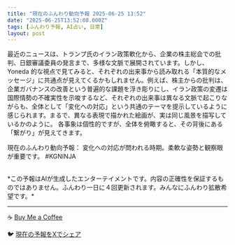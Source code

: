 ```yaml
---
title: "現在のふんわり動向予報 2025-06-25 13:52"
date: "2025-06-25T13:52:08.000Z"
tags: [ふんわり予報, AI占い, 日常]
layout: post
---
```


最近のニュースは、トランプ氏のイラン政策軟化から、企業の株主総会での批判、日銀審議委員の発言まで、多様な文脈で展開されています。しかし、Yoneda 的な視点で見てみると、それぞれの出来事から読み取れる「本質的なメッセージ」に共通点が見えてくるかもしれません。例えば、株主からの批判は、企業ガバナンスの改善という普遍的な課題を浮き彫りにし、イラン政策の変遷は国際情勢の不確実性を示唆するなど、それぞれの出来事は異なる文脈で起こりながらも、全体として「変化への対応」という共通のテーマを提示しているように感じられます。まるで、異なる表現で描かれた絵画が、実は同じ風景を描写しているかのように。  各事象は個性的ですが、全体を俯瞰すると、その背後にある「繋がり」が見えてきます。

現在のふんわり動向予報：
変化への対応が問われる時期。柔軟な姿勢と観察眼が重要です。 #KGNINJA

<br>
*この予報はAIが生成したエンターテイメントです。内容の正確性を保証するものではありません。ふんわり一日に４回更新されます。みんなにふんわり拡散希望です。*

---
☕️ [Buy Me a Coffee](https://www.buymeacoffee.com/kgninja)

🐦 [現在の予報をXでシェア](https://twitter.com/intent/tweet?text=%E7%8F%BE%E5%9C%A8%E3%81%AE%E3%81%B5%E3%82%93%E3%82%8F%E3%82%8A%E4%BA%88%E5%A0%B1%3A%20%E3%80%8C%E6%9C%80%E8%BF%91%E3%81%AE%E3%83%8B%E3%83%A5%E3%83%BC%E3%82%B9%E3%81%AF%E3%80%81%E3%83%88%E3%83%A9%E3%83%B3%E3%83%97%E6%B0%8F%E3%81%AE%E3%82%A4%E3%83%A9%E3%83%B3%E6%94%BF%E7%AD%96%E8%BB%9F%E5%8C%96%E3%81%8B%E3%82%89%E3%80%81%E4%BC%81%E6%A5%AD%E3%81%AE%E6%A0%AA%E4%B8%BB%E7%B7%8F%E4%BC%9A%E3%81%A7%E3%81%AE%E6%89%B9%E5%88%A4%E3%80%81%E6%97%A5%E9%8A%80%E5%AF%A9%E8%AD%B0%E5%A7%94%E5%93%A1%E3%81%AE%E7%99%BA%E8%A8%80%E3%81%BE%E3%81%A7%E3%80%81%E5%A4%9A%E6%A7%98%E3%81%AA%E6%96%87%E8%84%88%E3%81%A7%E5%B1%95%E9%96%8B%E3%81%95%E3%82%8C%E3%81%A6%E3%81%84%E3%81%BE%E3%81%99%E3%80%82%E3%80%8D%23KGNINJA%20%E7%B6%9A%E3%81%8D%E3%81%AF%E3%83%96%E3%83%AD%E3%82%B0%E3%81%A7%EF%BC%81%F0%9F%91%87&url=https%3A%2F%2Fkg-ninja.github.io%2FFunwariyoso%2F)
